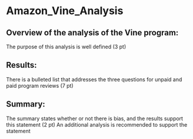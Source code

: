 # Amazon_Vine_Analysis

## Overview of the analysis of the Vine program:

The purpose of this analysis is well defined (3 pt)


## Results:

There is a bulleted list that addresses the three questions for unpaid and paid program reviews (7 pt)


## Summary:

The summary states whether or not there is bias, and the results support this statement (2 pt)
An additional analysis is recommended to support the statement
